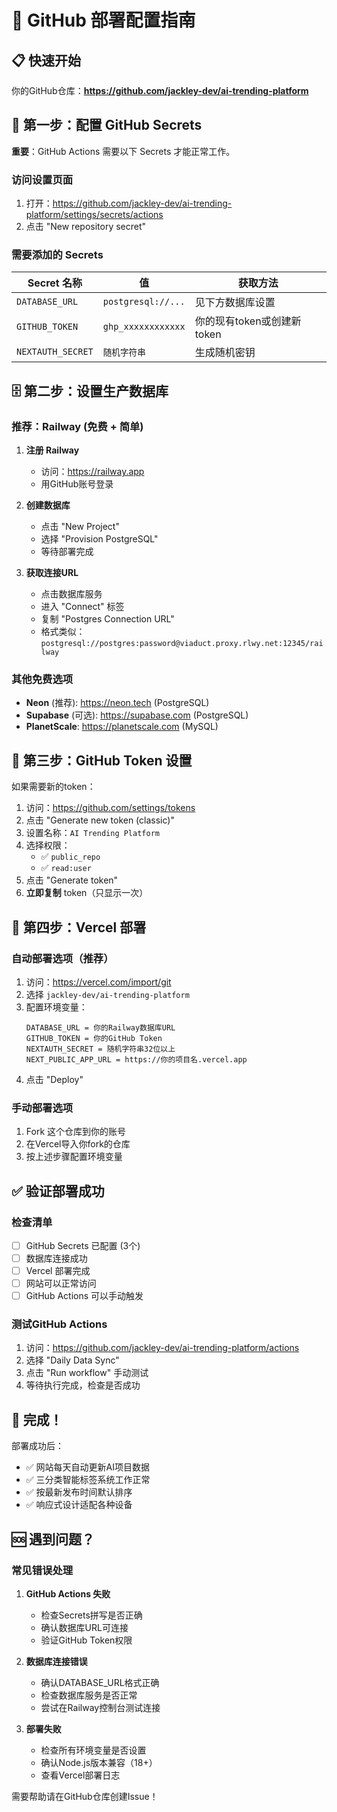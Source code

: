 # 🚀 GitHub 部署配置指南

## 📋 快速开始

你的GitHub仓库：**https://github.com/jackley-dev/ai-trending-platform**

## 🔑 第一步：配置 GitHub Secrets

**重要**：GitHub Actions 需要以下 Secrets 才能正常工作。

### 访问设置页面
1. 打开：https://github.com/jackley-dev/ai-trending-platform/settings/secrets/actions
2. 点击 "New repository secret"

### 需要添加的 Secrets

| Secret 名称 | 值 | 获取方法 |
|------------|---|---------|
| `DATABASE_URL` | `postgresql://...` | 见下方数据库设置 |
| `GITHUB_TOKEN` | `ghp_xxxxxxxxxxxx` | 你的现有token或创建新token |
| `NEXTAUTH_SECRET` | `随机字符串` | 生成随机密钥 |

## 🗄️ 第二步：设置生产数据库

### 推荐：Railway (免费 + 简单)

1. **注册 Railway**
   - 访问：https://railway.app
   - 用GitHub账号登录

2. **创建数据库**
   - 点击 "New Project"
   - 选择 "Provision PostgreSQL"
   - 等待部署完成

3. **获取连接URL**
   - 点击数据库服务
   - 进入 "Connect" 标签
   - 复制 "Postgres Connection URL"
   - 格式类似：`postgresql://postgres:password@viaduct.proxy.rlwy.net:12345/railway`

### 其他免费选项
- **Neon** (推荐): https://neon.tech (PostgreSQL)
- **Supabase** (可选): https://supabase.com (PostgreSQL)
- **PlanetScale**: https://planetscale.com (MySQL)

## 🔐 第三步：GitHub Token 设置

如果需要新的token：

1. 访问：https://github.com/settings/tokens
2. 点击 "Generate new token (classic)"
3. 设置名称：`AI Trending Platform`
4. 选择权限：
   - ✅ `public_repo`
   - ✅ `read:user`
5. 点击 "Generate token"
6. **立即复制** token（只显示一次）

## 🚀 第四步：Vercel 部署

### 自动部署选项（推荐）
1. 访问：https://vercel.com/import/git
2. 选择 `jackley-dev/ai-trending-platform`
3. 配置环境变量：
   ```
   DATABASE_URL = 你的Railway数据库URL
   GITHUB_TOKEN = 你的GitHub Token
   NEXTAUTH_SECRET = 随机字符串32位以上
   NEXT_PUBLIC_APP_URL = https://你的项目名.vercel.app
   ```
4. 点击 "Deploy"

### 手动部署选项
1. Fork 这个仓库到你的账号
2. 在Vercel导入你fork的仓库
3. 按上述步骤配置环境变量

## ✅ 验证部署成功

### 检查清单
- [ ] GitHub Secrets 已配置 (3个)
- [ ] 数据库连接成功
- [ ] Vercel 部署完成
- [ ] 网站可以正常访问
- [ ] GitHub Actions 可以手动触发

### 测试GitHub Actions
1. 访问：https://github.com/jackley-dev/ai-trending-platform/actions
2. 选择 "Daily Data Sync"
3. 点击 "Run workflow" 手动测试
4. 等待执行完成，检查是否成功

## 🎉 完成！

部署成功后：
- ✅ 网站每天自动更新AI项目数据
- ✅ 三分类智能标签系统工作正常  
- ✅ 按最新发布时间默认排序
- ✅ 响应式设计适配各种设备

## 🆘 遇到问题？

### 常见错误处理

1. **GitHub Actions 失败**
   - 检查Secrets拼写是否正确
   - 确认数据库URL可连接
   - 验证GitHub Token权限

2. **数据库连接错误**
   - 确认DATABASE_URL格式正确
   - 检查数据库服务是否正常
   - 尝试在Railway控制台测试连接

3. **部署失败**
   - 检查所有环境变量是否设置
   - 确认Node.js版本兼容（18+）
   - 查看Vercel部署日志

需要帮助请在GitHub仓库创建Issue！

